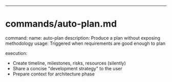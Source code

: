---
# commands/auto-plan.md

command:
  name: auto-plan
  description: Produce a plan without exposing methodology
  usage: Triggered when requirements are good enough to plan

execution:
  - Create timeline, milestones, risks, resources (silently)
  - Share a concise "development strategy" to the user
  - Prepare context for architecture phase

